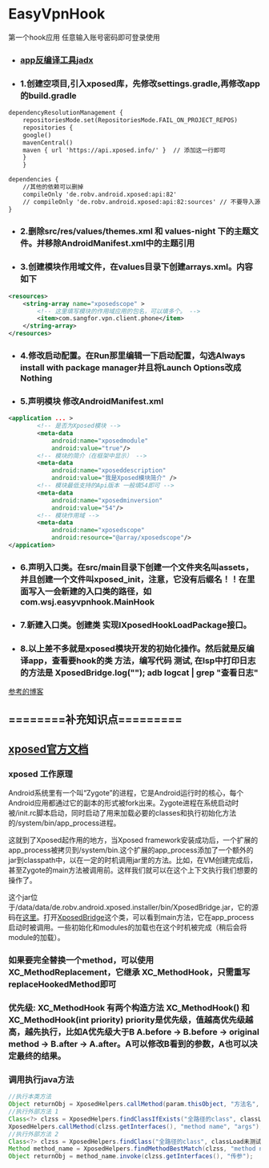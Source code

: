# EasyVpnHook
第一个hook应用
任意输入账号密码即可登录使用

* ### [app反编译工具jadx](https://github.com/skylot/jadx/releases)
* ### 1.创建空项目,引入xposed库，先修改settings.gradle,再修改app的build.gradle
```xml
dependencyResolutionManagement {
    repositoriesMode.set(RepositoriesMode.FAIL_ON_PROJECT_REPOS)
    repositories {
    google()
    mavenCentral()
    maven { url 'https://api.xposed.info/' }  // 添加这一行即可
    }
    }
```
```xml
dependencies {
    //其他的依赖可以删掉
    compileOnly 'de.robv.android.xposed:api:82' 
    // compileOnly 'de.robv.android.xposed:api:82:sources' // 不要导入源码，这会导致idea无法索引文件，从而让语法提示失效
}
```
* ### 2.删除src/res/values/themes.xml 和 values-night 下的主题文件。并移除AndroidManifest.xml中的主题引用
* ### 3.创建模块作用域文件，在values目录下创建arrays.xml。内容如下
```xml
<resources>
    <string-array name="xposedscope" >
        <!-- 这里填写模块的作用域应用的包名，可以填多个。 -->
        <item>com.sangfor.vpn.client.phone</item> 
    </string-array>
</resources>
```
* ### 4.修改启动配置。在Run那里编辑一下启动配置，勾选Always install with package manager并且将Launch Options改成Nothing
* ### 5.声明模块  修改AndroidManifest.xml
```xml
<application ... > 
        <!-- 是否为Xposed模块 -->
        <meta-data
            android:name="xposedmodule"
            android:value="true"/>
        <!-- 模块的简介（在框架中显示） -->
        <meta-data
            android:name="xposeddescription"
            android:value="我是Xposed模块简介" />
        <!-- 模块最低支持的Api版本 一般填54即可 -->
        <meta-data 
            android:name="xposedminversion"     
            android:value="54"/>
        <!-- 模块作用域 -->
        <meta-data
            android:name="xposedscope"
            android:resource="@array/xposedscope"/>
</appication>
```
* ### 6.声明入口类。在src/main目录下创建一个文件夹名叫assets，并且创建一个文件叫xposed_init，注意，它没有后缀名！！在里面写入一会新建的入口类的路径，如 com.wsj.easyvpnhook.MainHook
* ### 7.新建入口类。创建类 实现IXposedHookLoadPackage接口。 
* ### 8.以上差不多就是xposed模块开发的初始化操作。然后就是反编译app，查看要hook的类 方法，编写代码 测试, 在lsp中打印日志的方法是 XposedBridge.log("");    adb logcat | grep "查看日志"

[参考的博客](https://blog.ketal.icu/cn/Xposed%E6%A8%A1%E5%9D%97%E5%BC%80%E5%8F%91%E5%85%A5%E9%97%A8%E4%BF%9D%E5%A7%86%E7%BA%A7%E6%95%99%E7%A8%8B/)

## ========补充知识点=========
## [xposed官方文档](https://api.xposed.info/reference/packages.html)
### xposed 工作原理
Android系统里有一个叫“Zygote”的进程，它是Android运行时的核心，每个Android应用都通过它的副本的形式被fork出来。Zygote进程在系统启动时被/init.rc脚本启动，同时启动了用来加载必要的classes和执行初始化方法的/system/bin/app_process进程。

这就到了Xposed起作用的地方，当Xposed framework安装成功后，一个扩展的app_process被拷贝到/system/bin.这个扩展的app_process添加了一个额外的jar到classpath中，以在一定的时机调用jar里的方法。比如，在VM创建完成后，甚至Zygote的main方法被调用前。这样我们就可以在这个上下文执行我们想要的操作了。

这个jar位于/data/data/de.robv.android.xposed.installer/bin/XposedBridge.jar，它的源码在[这里](https://github.com/rovo89/XposedBridge)。打开[XposedBridge](https://github.com/rovo89/XposedBridge/blob/master/src/de/robv/android/xposed/XposedBridge.java)这个类，可以看到main方法，它在app_process启动时被调用。一些初始化和modules的加载也在这个时机被完成（稍后会将module的加载）。

### 如果要完全替换一个method，可以使用 XC_MethodReplacement，它继承 XC_MethodHook，只需重写replaceHookedMethod即可

### 优先级:  XC_MethodHook 有两个构造方法  XC_MethodHook() 和  XC_MethodHook(int priority)  priority是优先级，值越高优先级越高，越先执行，比如A优先级大于B A.before -> B.before -> original method -> B.after -> A.after。A可以修改B看到的参数，A也可以决定最终的结果。

### 调用执行java方法
```java
//执行本类方法
Object returnObj = XposedHelpers.callMethod(param.thisObject, "方法名", new Class[]{String.class, Integer.class}, "第一个参数", 2);
//执行外部方法 1
Class<?> clzss = XposedHelpers.findClassIfExists("全路径的class", classLoad未测试);
XposedHelpers.callMethod(clzss.getInterfaces(), "method name", "args");
//执行外部方法 2
Class<?> clzss = XposedHelpers.findClass("全路径的class", classLoad未测试);
Method method_name = XposedHelpers.findMethodBestMatch(clzss, "method name", String.class);
Object returnObj = method_name.invoke(clzss.getInterfaces(), "传参");
```

